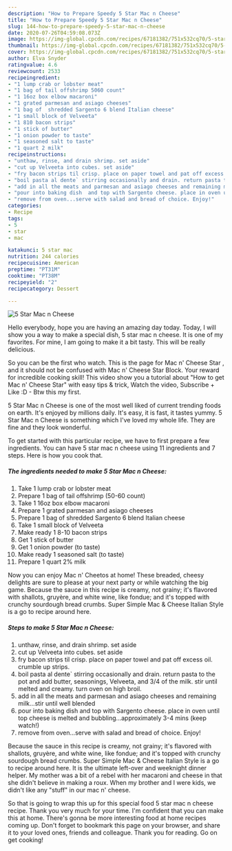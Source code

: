 ```yaml
---
description: "How to Prepare Speedy 5 Star Mac n Cheese"
title: "How to Prepare Speedy 5 Star Mac n Cheese"
slug: 144-how-to-prepare-speedy-5-star-mac-n-cheese
date: 2020-07-26T04:59:08.073Z
image: https://img-global.cpcdn.com/recipes/67181382/751x532cq70/5-star-mac-n-cheese-recipe-main-photo.jpg
thumbnail: https://img-global.cpcdn.com/recipes/67181382/751x532cq70/5-star-mac-n-cheese-recipe-main-photo.jpg
cover: https://img-global.cpcdn.com/recipes/67181382/751x532cq70/5-star-mac-n-cheese-recipe-main-photo.jpg
author: Elva Snyder
ratingvalue: 4.6
reviewcount: 2533
recipeingredient:
- "1 lump crab or lobster meat"
- "1 bag of tail offshrimp 5060 count"
- "1 16oz box elbow macaroni"
- "1 grated parmesan and asiago cheeses"
- "1 bag of  shredded Sargento 6 blend Italian cheese"
- "1 small block of Velveeta"
- "1 810 bacon strips"
- "1 stick of butter"
- "1 onion powder to taste"
- "1 seasoned salt to taste"
- "1 quart 2 milk"
recipeinstructions:
- "unthaw, rinse, and drain shrimp. set aside"
- "cut up Velveeta into cubes. set aside"
- "fry bacon strips til crisp. place on paper towel and pat off excess oil. crumble up strips."
- "boil pasta al dente` stirring occasionally and drain. return pasta to the pot and add butter, seasonings, Velveeta, and 3/4 of the milk. stir until melted and creamy. turn oven on high broil."
- "add in all the meats and parmesan and asiago cheeses and remaining milk...stir until well blended"
- "pour into baking dish  and top with Sargento cheese. place in oven until top cheese is melted and bubbling...approximately 3-4 mins (keep watch!)"
- "remove from oven...serve with salad and bread of choice. Enjoy!"
categories:
- Recipe
tags:
- 5
- star
- mac

katakunci: 5 star mac 
nutrition: 244 calories
recipecuisine: American
preptime: "PT31M"
cooktime: "PT38M"
recipeyield: "2"
recipecategory: Dessert

---
```



![5 Star Mac n Cheese](https://img-global.cpcdn.com/recipes/67181382/751x532cq70/5-star-mac-n-cheese-recipe-main-photo.jpg)

Hello everybody, hope you are having an amazing day today. Today, I will show you a way to make a special dish, 5 star mac n cheese. It is one of my favorites. For mine, I am going to make it a bit tasty. This will be really delicious.

So you can be the first who watch. This is the page for Mac n&#39; Cheese Star , and it should not be confused with Mac n&#39; Cheese Star Block. Your reward for incredible cooking skill! This video show you a tutorial about &#34;How to get Mac n&#39; Cheese Star&#34; with easy tips &amp; trick, Watch the video, Subscribe + Like :D - Btw this my first.

5 Star Mac n Cheese is one of the most well liked of current trending foods on earth. It's enjoyed by millions daily. It's easy, it is fast, it tastes yummy. 5 Star Mac n Cheese is something which I've loved my whole life. They are fine and they look wonderful.


To get started with this particular recipe, we have to first prepare a few ingredients. You can have 5 star mac n cheese using 11 ingredients and 7 steps. Here is how you cook that.

<!--inarticleads1-->

##### The ingredients needed to make 5 Star Mac n Cheese:

1. Take 1 lump crab or lobster meat
1. Prepare 1 bag of tail offshrimp (50-60 count)
1. Take 1 16oz box elbow macaroni
1. Prepare 1 grated parmesan and asiago cheeses
1. Prepare 1 bag of  shredded Sargento 6 blend Italian cheese
1. Take 1 small block of Velveeta
1. Make ready 1 8-10 bacon strips
1. Get 1 stick of butter
1. Get 1 onion powder (to taste)
1. Make ready 1 seasoned salt (to taste)
1. Prepare 1 quart 2% milk


Now you can enjoy Mac n&#39; Cheetos at home! These breaded, cheesy delights are sure to please at your next party or while watching the big game. Because the sauce in this recipe is creamy, not grainy; it&#39;s flavored with shallots, gruyère, and white wine, like fondue; and it&#39;s topped with crunchy sourdough bread crumbs. Super Simple Mac &amp; Cheese Italian Style is a go to recipe around here. 

<!--inarticleads2-->

##### Steps to make 5 Star Mac n Cheese:

1. unthaw, rinse, and drain shrimp. set aside
1. cut up Velveeta into cubes. set aside
1. fry bacon strips til crisp. place on paper towel and pat off excess oil. crumble up strips.
1. boil pasta al dente` stirring occasionally and drain. return pasta to the pot and add butter, seasonings, Velveeta, and 3/4 of the milk. stir until melted and creamy. turn oven on high broil.
1. add in all the meats and parmesan and asiago cheeses and remaining milk...stir until well blended
1. pour into baking dish  and top with Sargento cheese. place in oven until top cheese is melted and bubbling...approximately 3-4 mins (keep watch!)
1. remove from oven...serve with salad and bread of choice. Enjoy!


Because the sauce in this recipe is creamy, not grainy; it&#39;s flavored with shallots, gruyère, and white wine, like fondue; and it&#39;s topped with crunchy sourdough bread crumbs. Super Simple Mac &amp; Cheese Italian Style is a go to recipe around here. It is the ultimate left-over and weeknight dinner helper. My mother was a bit of a rebel with her macaroni and cheese in that she didn&#39;t believe in making a roux. When my brother and I were kids, we didn&#39;t like any &#34;stuff&#34; in our mac n&#39; cheese. 

So that is going to wrap this up for this special food 5 star mac n cheese recipe. Thank you very much for your time. I'm confident that you can make this at home. There's gonna be more interesting food at home recipes coming up. Don't forget to bookmark this page on your browser, and share it to your loved ones, friends and colleague. Thank you for reading. Go on get cooking!
